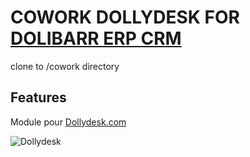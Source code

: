 # COWORK DOLLYDESK FOR [DOLIBARR ERP CRM](https://www.dolibarr.org)

clone to /cowork directory

## Features

Module pour [Dollydesk.com](https://www.dollydesk.com/)

![Dollydesk](https://assets-global.website-files.com/652fdadc8a45c803a3da7d4f/652fe8de4571a8245f9399b5_dolly%20logo%202.svg)
